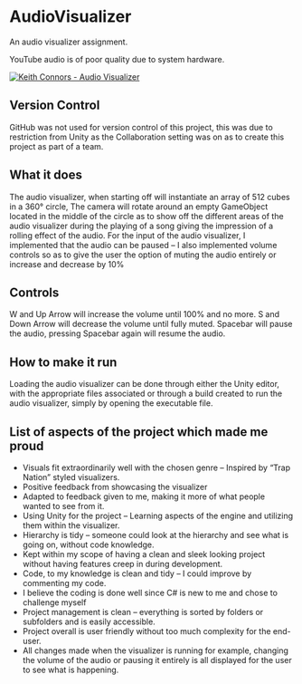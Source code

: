 # AudioVisualizer
An audio visualizer assignment.

YouTube audio is of poor quality due to system hardware.

[![Keith Connors - Audio Visualizer]( http://i63.tinypic.com/mwto46.png)]( https://www.youtube.com/watch?v=ddJDX1rGox4 " Keith Connors - Audio Visualizer ")

## Version Control
GitHub was not used for version control of this project, this was due to restriction from Unity as the Collaboration setting was on as to create this project as part of a team.

## What it does
The audio visualizer, when starting off will instantiate an array of 512 cubes in a 360° circle,
The camera will rotate around an empty GameObject located in the middle of the circle as to show off the different areas of the audio visualizer during the playing of a song giving the impression of a rolling effect of the audio.
For the input of the audio visualizer, I implemented that the audio can be paused – I also implemented volume controls so as to give the user the option of muting the audio entirely or increase and decrease by 10%

## Controls
W and Up Arrow will increase the volume until 100% and no more.
S and Down Arrow will decrease the volume until fully muted.
Spacebar will pause the audio, pressing Spacebar again will resume the audio.

## How to make it run
Loading the audio visualizer can be done through either the Unity editor, with the appropriate files associated or through a build created to run the audio visualizer, simply by opening the executable file.

## List of aspects of the project which made me proud

* Visuals fit extraordinarily well with the chosen genre – Inspired by “Trap Nation” styled visualizers.
* Positive feedback from showcasing the visualizer
* Adapted to feedback given to me, making it more of what people wanted to see from it.
* Using Unity for the project – Learning aspects of the engine and utilizing them within the visualizer.
* Hierarchy is tidy – someone could look at the hierarchy and see what is going on, without code knowledge.
* Kept within my scope of having a clean and sleek looking project without having features creep in during development.
* Code, to my knowledge is clean and tidy – I could improve by commenting my code.
* I believe the coding is done well since C# is new to me and chose to challenge myself
* Project management is clean – everything is sorted by folders or subfolders and is easily accessible.
* Project overall is user friendly without too much complexity for the end-user.
* All changes made when the visualizer is running for example, changing the volume of the audio or pausing it entirely is all displayed for the user to see what is happening.
